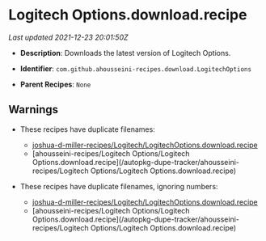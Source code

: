 # Logitech Options.download.recipe

_Last updated 2021-12-23 20:01:50Z_

- **Description**: Downloads the latest version of Logitech Options.

- **Identifier**: `com.github.ahousseini-recipes.download.LogitechOptions`

- **Parent Recipes**: `None`


## Warnings

- These recipes have duplicate filenames:
    - [joshua-d-miller-recipes/Logitech/LogitechOptions.download.recipe](/autopkg-dupe-tracker/joshua-d-miller-recipes/Logitech/LogitechOptions.download.recipe)
    - [ahousseini-recipes/Logitech Options/Logitech Options.download.recipe](/autopkg-dupe-tracker/ahousseini-recipes/Logitech Options/Logitech Options.download.recipe)

- These recipes have duplicate filenames, ignoring numbers:
    - [joshua-d-miller-recipes/Logitech/LogitechOptions.download.recipe](/autopkg-dupe-tracker/joshua-d-miller-recipes/Logitech/LogitechOptions.download.recipe)
    - [ahousseini-recipes/Logitech Options/Logitech Options.download.recipe](/autopkg-dupe-tracker/ahousseini-recipes/Logitech Options/Logitech Options.download.recipe)